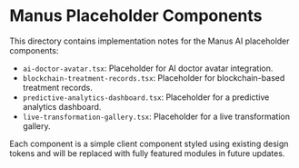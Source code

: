 # Manus Placeholder Components

This directory contains implementation notes for the Manus AI placeholder components:

- `ai-doctor-avatar.tsx`: Placeholder for AI doctor avatar integration.
- `blockchain-treatment-records.tsx`: Placeholder for blockchain-based treatment records.
- `predictive-analytics-dashboard.tsx`: Placeholder for a predictive analytics dashboard.
- `live-transformation-gallery.tsx`: Placeholder for a live transformation gallery.

Each component is a simple client component styled using existing design tokens and will be replaced with fully featured modules in future updates.
